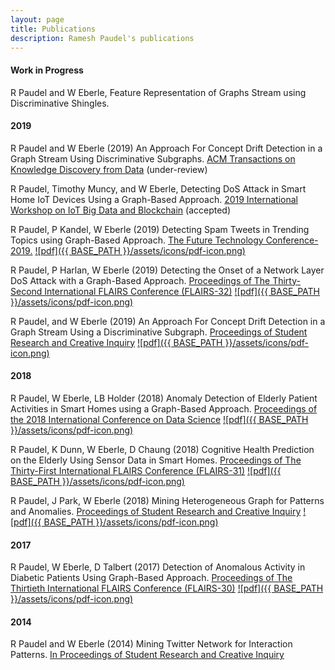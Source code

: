 ```yaml
---
layout: page
title: Publications
description: Ramesh Paudel's publications
---
```

#### Work in Progress
R Paudel and W Eberle, Feature Representation of Graphs Stream using Discriminative Shingles. 


#### 2019
R Paudel and W Eberle
(2019) An Approach For Concept Drift Detection in a Graph Stream Using Discriminative Subgraphs. [ACM Transactions on Knowledge Discovery from Data](https://tkdd.acm.org/about.cfm) (under-review)

R Paudel, Timothy Muncy, and W Eberle, Detecting DoS Attack in Smart Home IoT Devices Using a Graph-Based Approach. [2019 International Workshop on IoT Big Data and Blockchain](http://siwn.org.uk/cfp/iotbd19.htm) (accepted)

R Paudel, P Kandel, W Eberle
(2019) Detecting Spam Tweets in Trending Topics using Graph-Based Approach. [The Future Technology Conference-2019.](https://link.springer.com/chapter/10.1007/978-3-030-32520-6_39) [![pdf]({{ BASE_PATH }}/assets/icons/pdf-icon.png)](/assets/Spam_detection_in_trending_topic.pdf)

R Paudel, P Harlan, W Eberle
(2019) Detecting the Onset of a Network Layer DoS Attack with a Graph-Based Approach. [Proceedings of The Thirty-Second International FLAIRS Conference (FLAIRS-32)](https://www.aaai.org/ocs/index.php/FLAIRS/FLAIRS19/paper/view/18272) [![pdf]({{ BASE_PATH }}/assets/icons/pdf-icon.png)](https://www.aaai.org/ocs/index.php/FLAIRS/FLAIRS19/paper/view/18272/17389)

R Paudel, and W Eberle
(2019) An Approach For Concept Drift Detection in a Graph Stream
Using a Discriminative Subgraph. [Proceedings of Student Research and Creative Inquiry](https://publish.tntech.edu/index.php/PSRCI/issue/current)
[![pdf]({{ BASE_PATH }}/assets/icons/pdf-icon.png)](/assets/Paudel-Poster-Research-Day.pdf)

#### 2018

R Paudel, W Eberle, LB Holder
(2018) Anomaly Detection of Elderly Patient Activities in Smart Homes using a Graph-Based Approach. [Proceedings of the 2018 International Conference on Data Science](https://csce.ucmss.com/cr/books/2018/ConferenceReport?ConferenceKey=ICD)
[![pdf]({{ BASE_PATH }}/assets/icons/pdf-icon.png)](https://csce.ucmss.com/cr/books/2018/LFS/CSREA2018/ICD8019.pdf)

R Paudel, K Dunn, W Eberle, D Chaung 
(2018) Cognitive Health Prediction on the Elderly Using Sensor Data in Smart Homes. [Proceedings of The Thirty-First International FLAIRS Conference (FLAIRS-31)](https://aaai.org/ocs/index.php/FLAIRS/FLAIRS18/paper/view/17622)
[![pdf]({{ BASE_PATH }}/assets/icons/pdf-icon.png)](https://aaai.org/ocs/index.php/FLAIRS/FLAIRS18/paper/view/17622/16833)


R Paudel, J Park, W Eberle
(2018) Mining Heterogeneous Graph for Patterns and Anomalies. [Proceedings of Student Research and Creative Inquiry](https://publish.tntech.edu/index.php/PSRCI/article/view/365)
[![pdf]({{ BASE_PATH }}/assets/icons/pdf-icon.png)](/assets/heterogenous-graph.pdf)


#### 2017

R Paudel, W Eberle, D Talbert
(2017) Detection of Anomalous Activity in Diabetic Patients Using Graph-Based Approach. [Proceedings of The Thirtieth International FLAIRS Conference (FLAIRS-30)](https://aaai.org/ocs/index.php/FLAIRS/FLAIRS17/paper/view/15455)
[![pdf]({{ BASE_PATH }}/assets/icons/pdf-icon.png)](https://aaai.org/ocs/index.php/FLAIRS/FLAIRS17/paper/view/15455/14978)

#### 2014

R Paudel and W Eberle
(2014) Mining Twitter Network for Interaction Patterns. [In Proceedings of Student Research and Creative Inquiry]()
